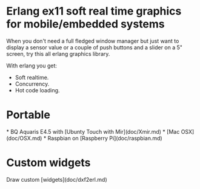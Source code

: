 <h1>Erlang ex11 soft real time graphics for mobile/embedded systems</h1>

When you don't need a full fledged window manager but just want to display a sensor value or a couple of push buttons and a slider on a 5" screen, try this all erlang graphics library. 

With erlang you get: 
* Soft realtime. 
* Concurrency. 
* Hot code loading.


<h1>Portable</h1>
* BQ Aquaris E4.5 with [Ubunty Touch with Mir](doc/Xmir.md)
* [Mac OSX](doc/OSX.md)
* Raspbian on [Raspberry Pi](doc/raspbian.md)

<h1>Custom widgets</h1>
Draw custom [widgets](doc/dxf2erl.md)

